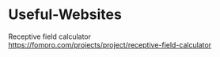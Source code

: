 # Useful-Websites

Receptive field calculator  
https://fomoro.com/projects/project/receptive-field-calculator
